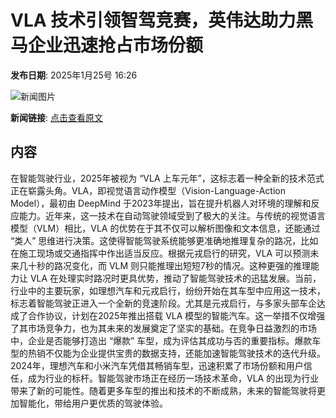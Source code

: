 # VLA 技术引领智驾竞赛，英伟达助力黑马企业迅速抢占市场份额

**发布日期**: 2025年1月25号 16:26

![新闻图片](https://pic.chinaz.com/picmap/201812181034437587_24.jpg)

**新闻链接**: [点击查看原文](https://www.aibase.com/zh/news/15027)

## 内容

在智能驾驶行业，2025年被视为 “VLA 上车元年”，这标志着一种全新的技术范式正在崭露头角。VLA，即视觉语言动作模型（Vision-Language-Action Model），最初由 DeepMind 于2023年提出，旨在提升机器人对环境的理解和反应能力。近年来，这一技术在自动驾驶领域受到了极大的关注。与传统的视觉语言模型（VLM）相比，VLA 的优势在于其不仅可以解析图像和文本信息，还能通过 “类人” 思维进行决策。这使得智能驾驶系统能够更准确地推理复杂的路况，比如在施工现场或交通指挥中作出适当反应。根据元戎启行的研究，VLA 可以预测未来几十秒的路况变化，而 VLM 则只能推理出短短7秒的情况。这种更强的推理能力让 VLA 在处理实时路况时更具优势，推动了智能驾驶技术的迅猛发展。当前，行业中的主要玩家，如理想汽车和元戎启行，纷纷开始在其车型中应用这一技术，标志着智能驾驶正进入一个全新的竞速阶段。尤其是元戎启行，与多家头部车企达成了合作协议，计划在2025年推出搭载 VLA 模型的智能汽车。这一举措不仅增强了其市场竞争力，也为其未来的发展奠定了坚实的基础。在竞争日益激烈的市场中，企业是否能够打造出 “爆款” 车型，成为评估其成功与否的重要指标。爆款车型的热销不仅能为企业提供宝贵的数据支持，还能加速智能驾驶技术的迭代升级。2024年，理想汽车和小米汽车凭借其畅销车型，迅速积累了市场份额和用户信任，成为行业的标杆。智能驾驶市场正在经历一场技术革命，VLA 的出现为行业带来了新的可能性。随着更多车型的推出和技术的不断成熟，未来的智能驾驶将更加智能化，带给用户更优质的驾驶体验。
